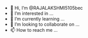 - 👋 Hi, I’m @RAJALAKSHMI5105bec
- 👀 I’m interested in ...
- 🌱 I’m currently learning ...
- 💞️ I’m looking to collaborate on ...
- 📫 How to reach me ...

<!---
RAJALAKSHMI5105bec/RAJALAKSHMI5105bec is a ✨ special ✨ repository because its `README.md` (this file) appears on your GitHub profile.
You can click the Preview link to take a look at your changes.
--->
